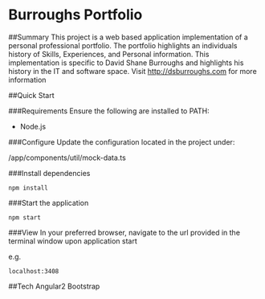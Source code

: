# Burroughs Portfolio

##Summary
This project is a web based application implementation of a personal professional portfolio.
The portfolio highlights an individuals history of Skills, Experiences, and Personal information. 
This implementation is specific to David Shane Burroughs and highlights his history in the IT and software space.
Visit http://dsburroughs.com for more information


##Quick Start

###Requirements
Ensure the following are installed to PATH:
* Node.js

###Configure
Update the configuration located in the project under:

/app/components/util/mock-data.ts

###Install dependencies
```
npm install
```

###Start the application
```
npm start
```

###View
In your preferred browser, navigate to the url provided in the terminal window upon application start

e.g.
```
localhost:3408
```

##Tech
Angular2
Bootstrap
